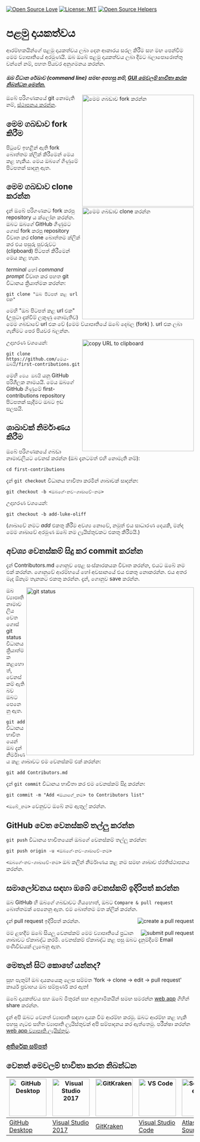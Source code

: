[![Open Source Love](https://firstcontributions.github.io/open-source-badges/badges/open-source-v1/open-source.svg)](https://github.com/firstcontributions/open-source-badges)
[![License: MIT](https://img.shields.io/badge/License-MIT-green.svg)](https://opensource.org/licenses/MIT)
[![Open Source Helpers](https://www.codetriage.com/roshanjossey/first-contributions/badges/users.svg)](https://www.codetriage.com/roshanjossey/first-contributions)

# පළමු දායකත්වය

ආරම්භකයින්ගේ පළමු දායකත්වය ලබා දෙන ආකාරය සරල කිරීම සහ මඟ පෙන්වීම මෙම ව්‍යාපෘතියේ අරමුණයි. ඔබ ඔබේ පළමු දායකත්වය ලබා දීමට බලාපොරොත්තු වන්නේ නම්, පහත පියවර අනුගමනය කරන්න.

#### *ඔබ විධාන රේඛාව (command line) සමඟ අපහසු නම්, [GUI මෙවලම් භාවිතා කරන නිබන්ධන මෙන්න.](#tutorials-using-other-tools)*

<img align="right" width="300" src="https://firstcontributions.github.io/assets/Readme/fork.png" alt="මෙම ගබඩාව fork කරන්න" />

ඔබේ පරිගණකයේ git නොමැති නම්, [ස්ථාපනය කරන්න](https://help.github.com/articles/set-up-git/).

## මෙම ගබඩාව fork කිරීම

පිටුවේ ඉහළින් ඇති fork බොත්තම ක්ලික් කිරීමෙන් මෙය කළ හැකිය. මෙය ඔබගේ ගිණුමේ
පිටපතක් සාදනු ඇත.

## මෙම ගබඩාව clone කරන්න

<img align="right" width="300" src="https://firstcontributions.github.io/assets/Readme/clone.png" alt="මෙම ගබඩාව clone කරන්න" />

දැන් ඔබේ පරිගණකට fork කරපු repository ය ක්ලෝන කරන්න. ඔබට ඔබගේ GitHub ගිණුමට ගොස් fork කරපු repository විවෘත කර clone බොත්තම ක්ලික් කර එය පසුරු පුවරුවට (clipboard) පිටපත් කිරීමෙන් මෙය කළ හැක.

*terminal* හෝ *command prompt* විවෘත කර පහත git විධානය ක්‍රියාත්මක කරන්න:

```
git clone "ඔබ පිටපත් කළ url එක"
```

මෙහි "ඔබ පිටපත් කළ url එක" (උපුටා දැක්වීම් ලකුණු නොමැතිව) මෙම ගබඩාවේ url එක වේ (මෙම ව්යාපෘතියේ ඔබේ දෙබල (fork) ). url එක ලබා ගැනීමට පෙර පියවර බලන්න.

<img align="right" width="300" src="https://firstcontributions.github.io/assets/Readme/copy-to-clipboard.png" alt="copy URL to clipboard" />


උදාහරණ වශයෙන්:

```
git clone https://github.com/මෙය-ඔබයි/first-contributions.git
```

මෙහි `මෙය ඔබයි` යනු GitHub පරිශීලක නාමයයි. මෙය ඔබගේ GitHub ගිණුමේ first-contributions repository පිටපතක් සෑදීමට ඔබට ඉඩ සලසයි.

## ශාඛාවක් නිර්මාණය කිරීම

ඔබේ පරිගණකයේ ගබඩා නාමාවලියට වෙනස් කරන්න (ඔබ දැනටමත් එහි නොමැති නම්):

```
cd first-contributions
```


දැන් `git checkout` විධානය භාවිතා කරමින් ශාඛාවක් සාදන්න:

```
git checkout -b <ඔබගේ-නව-ශාඛාවේ-නම>
```

උදාහරණ වශයෙන්:

```
git checkout -b add-luke-oliff
```

(ශාඛාවේ නමට *add* එකතු කිරීම අවශ්‍ය නොවේ, නමුත් එය සාධාරණ දෙයකි, මන්ද මෙම ශාඛාවේ අරමුණ ඔබේ නම ලැයිස්තුවකට එකතු කිරීමයි.)

## අවශ්‍ය වෙනස්කම් සිදු කර commit කරන්න

දැන් Contributors.md ගොනුව පෙළ සංස්කාරකයක විවෘත කරන්න, එයට ඔබේ නම එක් කරන්න. ගොනුවේ ආරම්භයේ හෝ අවසානයේ එය එකතු නොකරන්න. එය අතර මැද ඕනෑම තැනකට එකතු කරන්න. දැන්, ගොනුව save කරන්න.

<img align="right" width="450" src="https://firstcontributions.github.io/assets/Readme/git-status.png" alt="git status" />

ඔබ ව්‍යාපෘති නාමාවලිය වෙත ගොස් git status විධානය ක්‍රියාත්මක කළහොත්, වෙනස්කම් ඇති බව ඔබට පෙනෙනු ඇත.

`git add` විධානය භාවිතයෙන් ඔබ දැන් නිර්මාණය කළ ශාඛාවට එම වෙනස්කම් එක් කරන්න:

```
git add Contributors.md
```

දැන් `git commit` විධානය භාවිතා කර එම වෙනස්කම් සිදු කරන්න:

```
git commit -m "Add <ඔයාගේ_නම> to Contributors list"
```

`<ඔබේ_නම>` වෙනුවට ඔබේ නම ඇතුල් කරන්න.

## GitHub වෙත වෙනස්කම් තල්ලු කරන්න

`git push` විධානය භාවිතයෙන් ඔබගේ වෙනස්කම් තල්ලු කරන්න:
```
git push origin -u <ඔබගේ-නව-ශාඛාවේ-නම>
```

`<ඔබගේ-නව-ශාඛාවේ-නම>` ඔබ කලින් නිර්මාණය කළ නම සමඟ ශාඛාව ප්රතිස්ථාපනය කරන්න.

## සමාලෝචනය සඳහා ඔබේ වෙනස්කම් ඉදිරිපත් කරන්න


ඔබ GitHub හි ඔබගේ ගබඩාවට ගියහොත්, ඔබට `Compare & pull request` බොත්තමක් පෙනෙනු ඇත. එම බොත්තම මත ක්ලික් කරන්න.

<img style="float: right;" src="https://firstcontributions.github.io/assets/Readme/compare-and-pull.png" alt="create a pull request" />

දැන් pull request ඉදිරිපත් කරන්න.

<img style="float: right;" src="https://firstcontributions.github.io/assets/Readme/submit-pull-request.png" alt="submit pull request" />

මම ළඟදීම ඔබේ සියලු වෙනස්කම් මෙම ව්‍යාපෘතියේ ප්‍රධාන ශාඛාවට ඒකාබද්ධ කරමි. වෙනස්කම් ඒකාබද්ධ කළ පසු ඔබට දැනුම්දීමේ Email පණිවිඩයක් ලැබෙනු ඇත.

## මෙතැන් සිට කොහේ යන්නද?

සුභ පැතුම්! ඔබ දායකයෙකු ලෙස සම්මත 'fork -> clone -> edit -> pull request' කාර්ය ප්‍රවාහය ඔබ සම්පුර්ණ කර ඇත!

ඔබේ දායකත්වය සහ ඔබේ මිතුරන් සහ අනුගාමිකයින් සමඟ සමරන්න [web app](https://firstcontributions.github.io/#social-share) ගිහින් share කරන්න.


දැන් අපි ඔබට වෙනත් ව්‍යාපෘති සඳහා දායක වීම ආරම්භ කරමු. ඔබට ආරම්භ කළ හැකි පහසු ගැටළු සහිත ව්‍යාපෘති ලැයිස්තුවක් අපි සම්පාදනය කර ඇත්තෙමු. පරීක්ෂා කරන්න [web app ව්‍යාපෘති ලැයිස්තුව](https://firstcontributions.github.io/#project-list).

### [අතිරේක සම්පත්](../additional-material/git_workflow_scenarios/additional-material.md)

## වෙනත් මෙවලම් භාවිතා කරන නිබන්ධන

| <a href="gui-tool-tutorials/github-desktop-tutorial.md"><img alt="GitHub Desktop" src="https://desktop.github.com/images/desktop-icon.svg" width="100"></a> | <a href="gui-tool-tutorials/github-windows-vs2017-tutorial.md"><img alt="Visual Studio 2017" src="https://upload.wikimedia.org/wikipedia/commons/c/cd/Visual_Studio_2017_Logo.svg" width="100"></a> | <a href="gui-tool-tutorials/gitkraken-tutorial.md"><img alt="GitKraken" src="https://firstcontributions.github.io/assets/gui-tool-tutorials/gitkraken-tutorial/gk-icon.png" width="100"></a> | <a href="gui-tool-tutorials/github-windows-vs-code-tutorial.md"><img alt="VS Code" src="https://upload.wikimedia.org/wikipedia/commons/1/1c/Visual_Studio_Code_1.35_icon.png" width=100></a> | <a href="gui-tool-tutorials/sourcetree-macos-tutorial.md"><img alt="Sourcetree App" src="https://wac-cdn.atlassian.com/dam/jcr:81b15cde-be2e-4f4a-8af7-9436f4a1b431/Sourcetree-icon-blue.svg" width=100></a> | <a href="gui-tool-tutorials/github-windows-intellij-tutorial.md"><img alt="IntelliJ IDEA" src="https://upload.wikimedia.org/wikipedia/commons/thumb/9/9c/IntelliJ_IDEA_Icon.svg/512px-IntelliJ_IDEA_Icon.svg.png" width=100></a> |
| ----------------------------------------------------------------------------------------------------------------------------------------------------------- | --------------------------------------------------------------------------------------------------------------------------------------------------------------------------------------------------- | ------------------------------------------------------------------------------------------------------------------- | -------------------------------------------------------------------------------------------------------------------------------------------------------------------------------------------- | ------------------------------------------------------------------------------------------------------------------------------------------------------------------------------------------------------------ | ----------------------------------------------------------------------------------------------------------------------------------------------------------------------------------------- |
| [GitHub Desktop](../gui-tool-tutorials/github-desktop-tutorial.md)                                                                                             | [Visual Studio 2017](../gui-tool-tutorials/github-windows-vs2017-tutorial.md)                                                                                                                          | [GitKraken](../gui-tool-tutorials/gitkraken-tutorial.md)                                                               | [Visual Studio Code](../gui-tool-tutorials/github-windows-vs-code-tutorial.md)                                                                                                                  | [Atlassian Sourcetree](../gui-tool-tutorials/sourcetree-macos-tutorial.md)                                                                                                                                      | [IntelliJ IDEA](../gui-tool-tutorials/github-windows-intellij-tutorial.md)                                                                                                                   |
